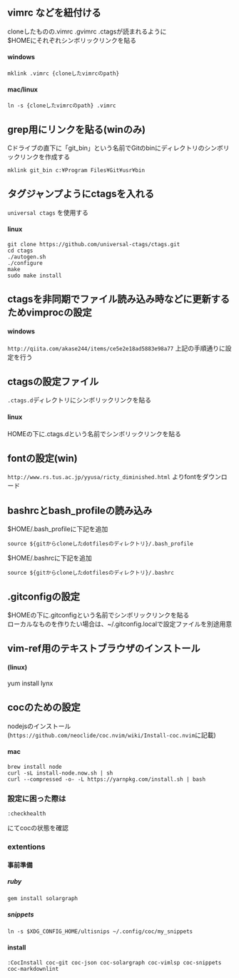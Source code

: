
## vimrc などを紐付ける

cloneしたものの.vimrc .gvimrc .ctagsが読まれるように  
$HOMEにそれぞれシンボリックリンクを貼る

#### windows

```shell
mklink .vimrc {cloneしたvimrcのpath}
```

#### mac/linux

```shell
ln -s {cloneしたvimrcのpath} .vimrc
```

## grep用にリンクを貼る(winのみ)

Cドライブの直下に「git_bin」という名前でGitのbinにディレクトリのシンボリックリンクを作成する

```shell
mklink git_bin c:¥Program Files¥Git¥usr¥bin
```

## タグジャンプようにctagsを入れる

`universal ctags` を使用する

#### linux

```shell
git clone https://github.com/universal-ctags/ctags.git
cd ctags
./autogen.sh
./configure
make
sudo make install
```

## ctagsを非同期でファイル読み込み時などに更新するためvimprocの設定

#### windows

`http://qiita.com/akase244/items/ce5e2e18ad5883e98a77`
上記の手順通りに設定を行う

## ctagsの設定ファイル
`.ctags.d`ディレクトリにシンボリックリンクを貼る

#### linux

HOMEの下に.ctags.dという名前でシンボリックリンクを貼る

## fontの設定(win)

`http://www.rs.tus.ac.jp/yyusa/ricty_diminished.html`
よりfontをダウンロード

## bashrcとbash_profileの読み込み

$HOME/.bash_profileに下記を追加
```shell
source ${gitからcloneしたdotfilesのディレクトリ}/.bash_profile
```

$HOME/.bashrcに下記を追加
```shell
source ${gitからcloneしたdotfilesのディレクトリ}/.bashrc
```

## .gitconfigの設定

$HOMEの下に.gitconfigという名前でシンボリックリンクを貼る  
ローカルなものを作りたい場合は、~/.gitconfig.localで設定ファイルを別途用意

## vim-ref用のテキストブラウザのインストール

#### (linux)
yum install lynx

## cocのための設定

nodejsのインストール(`https://github.com/neoclide/coc.nvim/wiki/Install-coc.nvim`に記載)

#### mac

```shell
brew install node
curl -sL install-node.now.sh | sh
curl --compressed -o- -L https://yarnpkg.com/install.sh | bash
```

### 設定に困った際は

```vim
:checkhealth
```

にてcocの状態を確認

### extentions

#### 事前準備

##### ruby

```shell
gem install solargraph
```

##### snippets

```shell
ln -s $XDG_CONFIG_HOME/ultisnips ~/.config/coc/my_snippets
```

#### install

```vim
:CocInstall coc-git coc-json coc-solargraph coc-vimlsp coc-snippets coc-markdownlint
```

